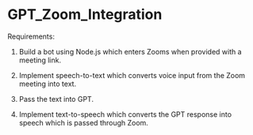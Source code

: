 # GPT_Zoom_Integration

Requirements: 

1. Build a bot using Node.js which enters Zooms when provided with a meeting link. 

2. Implement speech-to-text which converts voice input from the Zoom meeting into text. 

3. Pass the text into GPT. 

4. Implement text-to-speech which converts the GPT response into speech which is passed through Zoom. 
